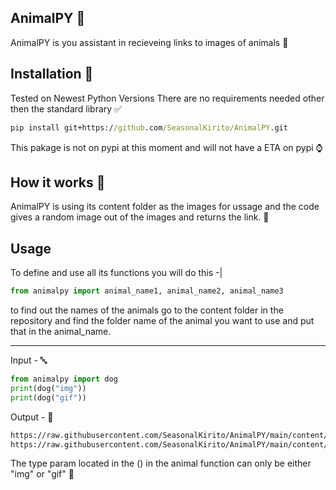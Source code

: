 ## AnimalPY 🐍
AnimalPY is you assistant in recieveing links to images of animals 🤖
## Installation 📩
Tested on Newest Python Versions
There are no requirements needed other then the standard library ✅
```cmd
pip install git+https://github.com/SeasonalKirito/AnimalPY.git
```
This pakage is not on pypi at this moment and will not have a ETA on pypi ⌚
## How it works 💽
AnimalPY is using its content folder as the images for ussage 
and the code gives a random image out of the images and returns the link. 📨
## Usage
To define and use all its functions you will do this -|
```py
from animalpy import animal_name1, animal_name2, animal_name3
```
to find out the names of the animals go to the content folder in the repository 
and find the folder name of the animal you want to use and put that in the animal_name.
 
---
 
Input - 🔤
```py
from animalpy import dog
print(dog("img"))
print(dog("gif"))
```
Output - 🔢
```cmd
https://raw.githubusercontent.com/SeasonalKirito/AnimalPY/main/content/dog/img/[1].png
https://raw.githubusercontent.com/SeasonalKirito/AnimalPY/main/content/dog/gif/[3].png
```
The type param located in the () in the animal function can only be either "img" or "gif" 💾

